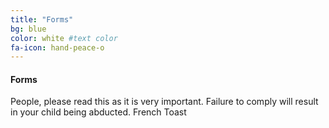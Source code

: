 ```yaml
---
title: "Forms"
bg: blue
color: white #text color
fa-icon: hand-peace-o
---
```


#### Forms 
People, please read this as it is very important.
Failure to comply will result in your child being abducted.
French Toast
